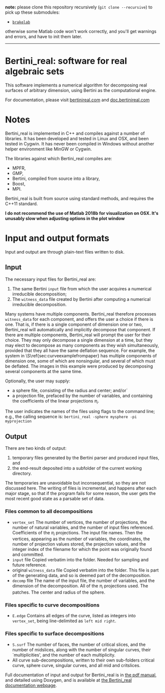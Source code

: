 **note:** please clone this repository recursively (`git clone --recursive`) to pick up these submodules:
* [`brakelab`](https://github.com/ofloveandhate/brakelab)

otherwise some Matlab code won't work correctly, and you'll get warnings and errors, and have to init them later.  

---

# Bertini_real: software for real algebraic sets


This software implements a numerical algorithm for decomposing real surfaces of arbitrary dimension, using Bertini as the computational engine.  

For documentation, please visit [bertinireal.com](https://bertinireal.com) and [doc.bertinireal.com](https://doc.bertinireal.com)


# Notes

Bertini_real is implemented in C++ and compiles against a number of libraries.  It has been developed and tested in Linux and OSX, and been tested in Cygwin.  It has never been compiled in Windows without another helper environment like MinGW or Cygwin.

The libraries against which Bertini_real compiles are:
* MPFR,
* GMP,
* Bertini, compiled from source into a library,
* Boost,
* MPI.

Bertini_real is built from source using standard methods, and requires the C++11 standard.

**I do not recommend the use of Matlab 2018b for visualization on OSX.  It's unusably slow when adjusting options in the plot window**

# Input and output formats

Input and output are through plain-text files written to disk.

## Input

 The necessary input files for Bertini_real are:

1. The same Bertini `input` file from which the user acquires a numerical irreducible decomposition;
2. The `witness_data` file created by Bertini after computing a numerical irreducible decomposition.


Many systems have multiple components.  Bertini_real therefore processes `witness_data` for each component, and offers the user a choice if there is one.  That is, if there is a single component of dimension one or two, Bertini_real will automatically and implicitly decompose that component.  If there are multiple components, Bertini_real will prompt the user for their choice.  They may only decompose a single dimension at a time, but they may elect to decompose as many components as they wish simultaneously, provided that they all have the same deflation sequence.  For example, the system in \S\ref{sec:curveexamplefrompaper}  has multiple components of dimension one, some of which are nonsingular, and several of which must be deflated.  The images in this example were produced by decomposing several components at the same time.


Optionally, the user may supply:

* a sphere file, consisting of the radius and center; and/or`
* a projection file, prefaced by the number of variables, and containing the coefficients of the linear projections $\pi_i$.

The user indicates the names of the files using flags to the command line; e.g., the calling sequence is:
```bertini_real -sphere mysphere -pi myprojection```


## Output

There are two kinds of output:

1. temporary files generated by the Bertini parser and produced input files, and
2. the end-result deposited into a subfolder of the current working directory.  

The temporaries are unavoidable but inconsequential, so they are not  discussed here.  The writing of files is incremental, and happens after each major stage, so that if the program fails for some reason, the user gets the most recent good state as a parsable set of data.

### Files common to all decompositions

* `vertex_set`
The number of vertices, the number of projections, the number of natural variables, and the number of input files referenced.
Coefficients of the $\pi_i$ projections.  The input file names.  Then the vertices, appearing as the number of variables, the coordinates, the number of projection values stored, the projection values, and the integer index of the filename for which the point was originally found and committed.
* `input` file
Copied verbatim into the folder.  Needed for sampling and future reference.
* original `witness_data` file
Copied verbatim into the folder.  This file is part of the generating data, and so is deemed part of the decomposition.
* `decomp` file
The name of the input file, the number of variables, and the dimension of the decomposition.  All of the $\pi_i$ projections used.  The patches.  The center and radius of the sphere.


### Files specific to curve decompositions


* `E.edge`
Contains all edges of the curve, listed as integers into `vertex_set`, being line-delimited as `left mid right`.


### Files specific to surface decompositions


* `S.surf`
The number of faces, the number of critical slices, and the number of midslices, along with the number of singular curves, their `multiplicities', and the number of each multiplicity.
* All curve sub-decompositions, written to their own sub-folders  critical curve, sphere curve, singular curves, and all mid and critslices.


Full documentation of input and output for Bertini_real is in [the pdf manual](https://bertinireal.com/resources/bertini_real_manual.pdf), and detailed using Doxygen, and is available at [the Bertini_real documentation webpage](https://doc.bertinireal.com).
